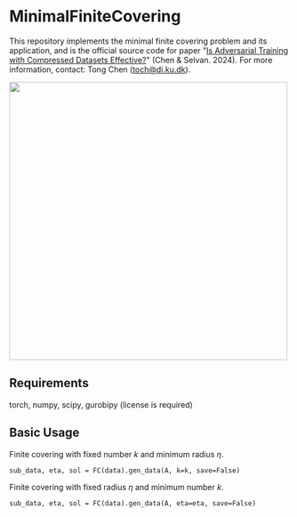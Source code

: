 # MinimalFiniteCovering
This repository implements the minimal finite covering problem and its application, and is the official source code for paper "[Is Adversarial Training with Compressed Datasets Effective?](https://arxiv.org/abs/2402.05675)" (Chen & Selvan. 2024). For more information, contact: Tong Chen (toch@di.ku.dk).

<img src="DIKU_mcs_0.05.png" width=500/>

## Requirements
torch, numpy, scipy, gurobipy (license is required)

## Basic Usage
Finite covering with fixed number $k$ and minimum radius $\eta$.
```
sub_data, eta, sol = FC(data).gen_data(A, k=k, save=False)
```

Finite covering with fixed radius $\eta$ and minimum number $k$.
```
sub_data, eta, sol = FC(data).gen_data(A, eta=eta, save=False)
```

